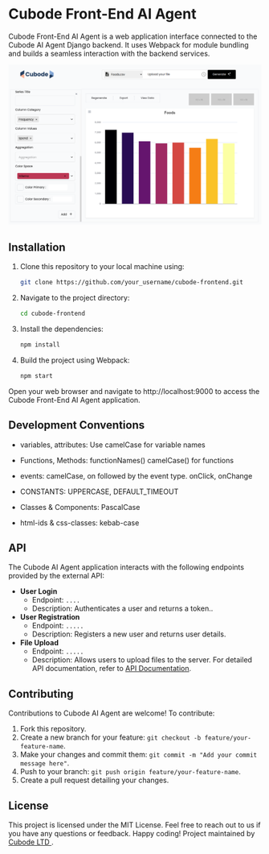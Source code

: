 # Cubode Front-End AI Agent

Cubode Front-End AI Agent is a web application interface connected to the Cubode AI Agent Django backend. It uses Webpack for module bundling and builds a seamless interaction with the backend services.

![Graphics Generator](./doc/FrontendAgent.png)

## Installation

1. Clone this repository to your local machine using:

   ```bash
   git clone https://github.com/your_username/cubode-frontend.git

2. Navigate to the project directory:

   ```bash
   cd cubode-frontend
   
3. Install the dependencies:
   ```bash
   npm install

4. Build the project using Webpack:

   ```bash
   npm start

Open your web browser and navigate to http://localhost:9000 to access the Cubode Front-End AI Agent application.

## Development Conventions

- variables, attributes: Use camelCase for variable names

- Functions, Methods: functionNames() camelCase() for functions

- events: camelCase, on followed by the event type. onClick, onChange

- CONSTANTS: UPPERCASE, DEFAULT_TIMEOUT

- Classes & Components: PascalCase

- html-ids & css-classes: kebab-case

## API
The Cubode AI Agent  application interacts with the following endpoints provided by the external API:
- **User Login**
  - Endpoint: `....`
  - Description: Authenticates a user and returns a token.. 
- **User Registration**
  - Endpoint: `.....`
  - Description: Registers a new user and returns user details.
- **File Upload**
  - Endpoint: `.....`
  - Description: Allows users to upload files to the server.
For detailed API documentation, refer to [API Documentation](###).

## Contributing
Contributions to Cubode AI Agent are welcome! To contribute:
1. Fork this repository.
2. Create a new branch for your feature: `git checkout -b feature/your-feature-name`.
3. Make your changes and commit them: `git commit -m "Add your commit message here"`.
4. Push to your branch: `git push origin feature/your-feature-name`.
5. Create a pull request detailing your changes.

## License
This project is licensed under the MIT License.
Feel free to reach out to us if you have any questions or feedback. Happy coding!
Project maintained by [Cubode LTD ](####).

